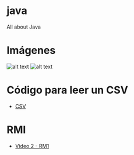 # java
All about Java

# Imágenes

![alt text](./images/appscript01.png)
![alt text](./images/appscript02.png)
# Código para leer un CSV
* [  CSV  ](./codes/csv.java) 
# RMI
* [Video 2 - RM1](https://drive.google.com/file/d/1psVjcncOPMfh0ch8T88mdFpwNqD2-AXE/view)

